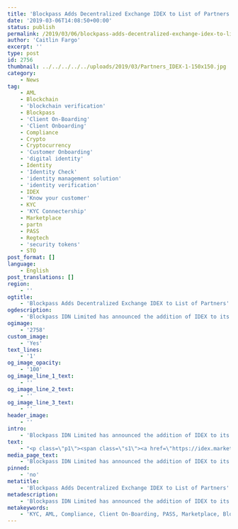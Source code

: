 ```yaml
---
title: 'Blockpass Adds Decentralized Exchange IDEX to List of Partners'
date: '2019-03-06T14:08:50+00:00'
status: publish
permalink: /2019/03/06/blockpass-adds-decentralized-exchange-idex-to-list-of-partners
author: 'Caitlin Fargo'
excerpt: ''
type: post
id: 2756
thumbnail: ../../../../../uploads/2019/03/Partners_IDEX-1-150x150.jpg
category:
    - News
tag:
    - AML
    - Blockchain
    - 'blockchain verification'
    - Blockpass
    - 'Client On-Boarding'
    - 'Client Onboarding'
    - Compliance
    - Crypto
    - Cryptocurrency
    - 'Customer Onboarding'
    - 'digital identity'
    - Identity
    - 'Identity Check'
    - 'identity management solution'
    - 'identity verification'
    - IDEX
    - 'Know your customer'
    - KYC
    - 'KYC Connectership'
    - Marketplace
    - partn
    - PASS
    - Regtech
    - 'security tokens'
    - STO
post_format: []
language:
    - English
post_translations: []
region:
    - ''
ogtitle:
    - 'Blockpass Adds Decentralized Exchange IDEX to List of Partners'
ogdescription:
    - 'Blockpass IDN Limited has announced the addition of IDEX to its extensive roster of partners. '
ogimage:
    - '2758'
custom_image:
    - 'Yes'
text_lines:
    - '1'
og_image_opacity:
    - '100'
og_image_line_1_text:
    - ''
og_image_line_2_text:
    - ''
og_image_line_3_text:
    - ''
header_image:
    - ''
intro:
    - 'Blockpass IDN Limited has announced the addition of IDEX to its extensive roster of partners. '
text:
    - "<p class=\"p1\"><span class=\"s1\"><a href=\"https://idex.market/\">IDEX</a> is an Ethereum-based decentralized exchange that features Ethereum and ERC20 token trading pairs. IDEX provides traders with both smart contract security and real time trading experience providing the speed of centralized exchanges combined with the security and auditability of the Ethereum Blockchain. </span></p>\r\n<p class=\"p1\"><span class=\"s1\">Blockpass is digital identity application and service which brings control back to the user. Blockpass provides a streamlined and cost-effective user onboarding process for regulated industries and any kind of online service. From the Blockpass Application, users can create, store, and manage their data-secure digital identities that can be used for an entire ecosystem of services or token purchase. </span></p>\r\n<p class=\"p1\"><span class=\"s1\">IDEX and Blockpass will work together to promote compliance within the realm of the blockchain ecosystem. In a sector that is increasingly under harsh scrutiny, blockchain based businesses need now more than ever to work to be compliant with new and emerging regulation. The partnership between Blockpass and IDEX will work with blockchain-based businesses to implement premium KYC and AML identity verification, ensuring the highest standards of compliance. </span></p>\r\n<p class=\"p1\"><span class=\"s1\">“The partnership with IDEX is particularly compelling for us,” said Blockpass CEO <a href=\"https://www.linkedin.com/in/adamvaziri/?originalSubdomain=hk\">Adam Vaziri</a>. “We look forward to collaborating with IDEX to bring the best in class <a href=\"http://www.blockpass.org/kyc\">KYC Connect</a> Solution to blockchain businesses around the world.”</span></p>\r\n<p class=\"p3\"><span class=\"s2\">\"Blockpass helps reduce the KYC barrier for both businesses and customers by providing a single source of verified documents,\" said IDEX CEO Alex Wearn. \"By integrating with a 'one and done' KYC solution we can ease the process of creating verified accounts on IDEX.”</span></p>\r\n<p class=\"p1\"><span class=\"s1\">Blockpass has continued to expand the number of corporate customers using their platform in recent months, announcing recently that businesses including Ethfinex, BBFTA, ethecal and Infinito have integrated the KYC Connect Solution into their customer onboarding procedures. </span></p>"
media_page_text:
    - 'Blockpass IDN Limited has announced the addition of IDEX to its extensive roster of partners. '
pinned:
    - 'no'
metatitle:
    - 'Blockpass Adds Decentralized Exchange IDEX to List of Partners'
metadescription:
    - 'Blockpass IDN Limited has announced the addition of IDEX to its extensive roster of partners. '
metakeywords:
    - 'KYC, AML, Compliance, Client On-Boarding, PASS, Marketplace, Blockpass, Identity, Identity Verification, Customer Onboarding, Digital identity, identity management solution, Identity Verification, Know your customer, regtech, security tokens, sto, blockchain verification, partn, KYC Connectership, IDEX, identity check, client onboarding, cryptocurrency, blockchain, crypto'
---
```

<!DOCTYPE html PUBLIC "-//W3C//DTD HTML 4.0 Transitional//EN" "http://www.w3.org/TR/REC-html40/loose.dtd">
<?xml encoding="UTF-8">
